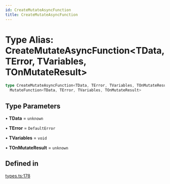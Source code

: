 ```yaml
---
id: CreateMutateAsyncFunction
title: CreateMutateAsyncFunction
---
```


# Type Alias: CreateMutateAsyncFunction\<TData, TError, TVariables, TOnMutateResult\>

```ts
type CreateMutateAsyncFunction<TData, TError, TVariables, TOnMutateResult> =
  MutateFunction<TData, TError, TVariables, TOnMutateResult>
```

## Type Parameters

• **TData** = `unknown`

• **TError** = `DefaultError`

• **TVariables** = `void`

• **TOnMutateResult** = `unknown`

## Defined in

[types.ts:178](https://github.com/TanStack/query/blob/main/packages/angular-query-experimental/src/types.ts#L178)
